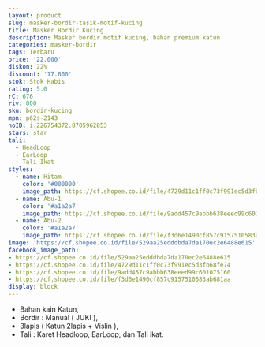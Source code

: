 ```yaml
---
layout: product
slug: masker-bordir-tasik-motif-kucing
title: Masker Bordir Kucing
description: Masker bordir motif kucing, bahan premium katun
categories: masker-bordir
tags: Terbaru
price: '22.000'
diskon: 22%
discount: '17.600'
stok: Stok Habis
rating: 5.0
rC: 676
riv: 800
sku: bordir-kucing
mpn: p62s-2143
noID: i.226754372.8705962853
stars: star
tali:
  - HeadLoop
  - EarLoop
  - Tali Ikat
styles:
  - name: Hitam
    color: '#000000'
    image_path: https://cf.shopee.co.id/file/4729d11c1ff0c73f991ec5d3fb68fe74
  - name: Abu-1
    color: '#a1a2a7'
    image_path: https://cf.shopee.co.id/file/9add457c9abbb638eeed99c601075160
  - name: Abu-2
    color: '#a1a2a7'
    image_path: https://cf.shopee.co.id/file/f3d6e1490cf857c9157510583ab681aa
image: 'https://cf.shopee.co.id/file/529aa25edddbda7da170ec2e6488e615'
facebook_image_path:
- https://cf.shopee.co.id/file/529aa25edddbda7da170ec2e6488e615
- https://cf.shopee.co.id/file/4729d11c1ff0c73f991ec5d3fb68fe74
- https://cf.shopee.co.id/file/9add457c9abbb638eeed99c601075160
- https://cf.shopee.co.id/file/f3d6e1490cf857c9157510583ab681aa
display: block
---
```


- Bahan kain Katun,
- Bordir : Manual ( JUKI ),
- 3lapis ( Katun 2lapis + Vislin ),
- Tali : Karet Headloop, EarLoop, dan Tali ikat.
